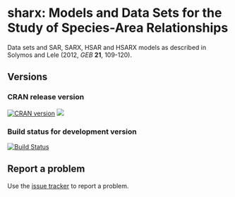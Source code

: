 # sharx: Models and Data Sets for the Study of Species-Area Relationships

Data sets and SAR, SARX, HSAR and HSARX
models as described in Solymos and Lele
(2012, _GEB_ **21**, 109-120).

## Versions

### CRAN release version

[![CRAN version](http://www.r-pkg.org/badges/version/sharx)](http://cran.rstudio.com/web/packages/sharx/index.html) [![](http://cranlogs.r-pkg.org/badges/grand-total/sharx)](http://cran.rstudio.com/web/packages/sharx/index.html)

### Build status for development version

[![Build Status](https://travis-ci.org/psolymos/sharx.svg?branch=master)](https://travis-ci.org/psolymos/sharx)

## Report a problem

Use the [issue tracker](https://github.com/psolymos/sharx/issues)
to report a problem.
